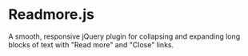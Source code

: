# Readmore.js
A smooth, responsive jQuery plugin for collapsing and expanding long blocks of text with "Read more" and "Close" links.
